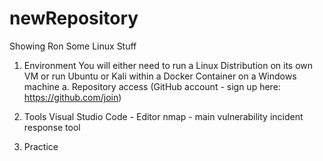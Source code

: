 # newRepository

Showing Ron Some Linux Stuff

1. Environment
You will either need to run a Linux Distribution on its own VM or run Ubuntu or Kali within a Docker Container on a Windows machine
    a. Repository access (GitHub account - sign up here: <https://github.com/join>)


2. Tools
    Visual Studio Code - Editor 
    nmap - main vulnerability incident response tool

3. Practice
